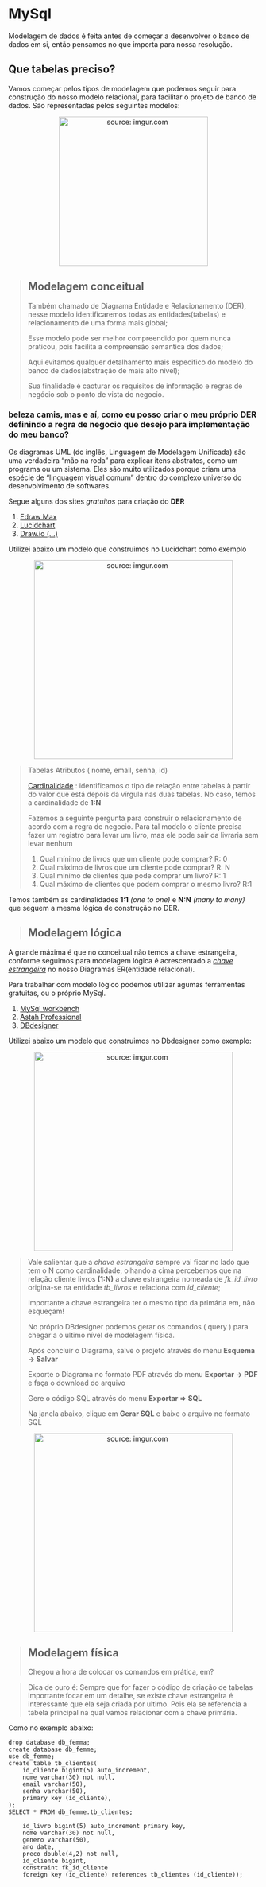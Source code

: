 # MySql

Modelagem de dados é feita antes de começar a desenvolver o banco de dados em si, então pensamos no que importa para nossa resolução.

## Que tabelas preciso?

Vamos começar pelos tipos de modelagem que podemos seguir para construção do nosso modelo relacional, para facilitar o projeto de banco de dados. São representadas pelos seguintes modelos:
<div align="center"><img src="https://user-images.githubusercontent.com/57760132/134388472-3eb9821c-1f20-454f-b7ad-b288486a0a54.png" width="300" title="source: imgur.com" /></div>

> ## Modelagem conceitual
> Também chamado de Diagrama Entidade e Relacionamento (DER), nesse modelo identificaremos todas as entidades(tabelas) e relacionamento de uma forma mais global;
> 
> Esse modelo pode ser melhor compreendido por quem nunca praticou, pois facilita a compreensão semantica dos dados;
> 
> Aqui evitamos qualquer detalhamento mais especifico do modelo do banco de dados(abstração de mais alto nível);
> 
> Sua finalidade é caoturar os requisitos de informação e regras de negócio sob o ponto de vista do negocio.

### beleza camis, mas e aí, como eu posso criar o meu próprio DER definindo a regra de negocio que desejo para implementação do meu banco?
Os diagramas UML (do inglês, Linguagem de Modelagem Unificada) são uma verdadeira “mão na roda” para explicar itens abstratos, como um programa ou um sistema. Eles são muito utilizados porque criam uma espécie de “linguagem visual comum” dentro do complexo universo do desenvolvimento de softwares.

Segue alguns dos sites *gratuitos* para criação do **DER** 
1. [Edraw Max](https://www.edrawmax.com/)
2. [Lucidchart](https://www.lucidchart.com/pages/pt/exemplos/uml-online)
3. [Draw.io (...)](https://app.diagrams.net/)

Utilizei abaixo um modelo que construimos no Lucidchart como exemplo
<div align="center"><img src="https://user-images.githubusercontent.com/57760132/134390890-4a14246d-a8e5-4e93-841f-6a2dfae2c82c.png" width="400" title="source: imgur.com" /></div>

> Tabelas
> Atributos ( nome, email, senha, id)
> 
> [Cardinalidade](https://www.devmedia.com.br/modelagem-1-n-ou-n-n/38894) : identificamos o tipo de relação entre tabelas à partir do valor que está depois da vírgula nas duas tabelas. No caso, temos a cardinalidade de **1:N**
> 
> Fazemos a seguinte pergunta para construir o relacionamento de acordo com a regra de negocio. Para tal modelo o cliente precisa fazer um registro para levar um livro, mas ele pode sair da livraria sem levar nenhum
> 
> 1. Qual mínimo de livros que um cliente pode comprar? R: 0
> 2. Qual máximo de livros que um cliente pode comprar? R: N
> 3. Qual mínimo de clientes que pode comprar um livro? R: 1 
> 4. Qual máximo de clientes que podem comprar o mesmo livro? R:1

Temos também as cardinalidades **1:1** *(one to one)* e **N:N** *(many to many)* que seguem a mesma lógica de construção no DER.

> ## Modelagem lógica

A grande máxima é que no conceitual não temos a chave estrangeira, conforme seguimos para modelagem lógica é acrescentado a [*chave estrangeira*](https://www.devmedia.com.br/sql-aprenda-a-utilizar-a-chave-primaria-e-a-chave-estrangeira/37636) no nosso Diagramas ER(entidade relacional).

Para trabalhar com modelo lógico podemos utilizar agumas ferramentas gratuitas, ou o próprio MySql.
1. [MySql workbench](https://www.mysql.com/products/workbench/)
2. [Astah Professional](https://astah.net/)
3. [DBdesigner](https://www.dbdesigner.net/)

Utilizei abaixo um modelo que construimos no Dbdesigner como exemplo:
<div align="center"><img src="https://user-images.githubusercontent.com/57760132/134400874-b37bf7b3-dd20-4e5d-9d71-01ef697ef17e.png" width="400" title="source: imgur.com" /></div>

> Vale salientar que a *chave estrangeira* sempre vai ficar no lado que tem o N como cardinalidade, olhando a cima percebemos que na relação cliente livros **(1:N)** a chave estrangeira nomeada de *fk_id_livro* origina-se na entidade *tb_livros* e relaciona com *id_cliente*;
> 
> Importante a chave estrangeira ter o mesmo tipo da primária em, não esqueçam!
> 
> No próprio DBdesigner podemos gerar os comandos ( query ) para chegar a o ultimo nível de modelagem física.
> 
> Após concluir o Diagrama, salve o projeto através do menu **Esquema -> Salvar**
> 
> Exporte o Diagrama no formato PDF através do menu **Exportar -> PDF** e faça o download do arquivo
> 
> Gere o código SQL através do  menu **Exportar => SQL**
> 
> Na janela abaixo, clique em **Gerar SQL** e baixe o arquivo no formato SQL
> 

<div align="center"><img src="https://user-images.githubusercontent.com/57760132/134402467-26c10354-ff99-450e-92a1-6e7fe559c324.png" width="400" title="source: imgur.com" /></div>

> ## Modelagem física
> Chegou a hora de colocar os comandos em prática, em?

> Dica de ouro é: Sempre que for fazer o código de criação de tabelas importante focar em um detalhe, se existe chave estrangeira é interessante que ela seja criada por ultimo. Pois ela se referencia a tabela principal na qual vamos relacionar com a chave primária. 

Como no exemplo abaixo:
~~~create database db_femma;
drop database db_femma;
create database db_femme;
use db_femme;
create table tb_clientes(
	id_cliente bigint(5) auto_increment, 
    nome varchar(30) not null,
    email varchar(50),
    senha varchar(50),
    primary key (id_cliente),
);
SELECT * FROM db_femme.tb_clientes;
~~~

~~~tb_clientescreate table tb_livros(
	id_livro bigint(5) auto_increment primary key, 
    nome varchar(30) not null,
    genero varchar(50),
    ano date,
    preco double(4,2) not null,
    id_cliente bigint,
    constraint fk_id_cliente
    foreign key (id_cliente) references tb_clientes (id_cliente));
~~~




